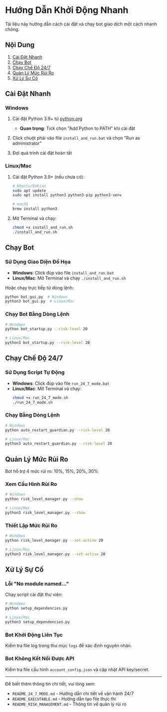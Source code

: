 # Hướng Dẫn Khởi Động Nhanh

Tài liệu này hướng dẫn cách cài đặt và chạy bot giao dịch một cách nhanh chóng.

## Nội Dung

1. [Cài Đặt Nhanh](#cài-đặt-nhanh)
2. [Chạy Bot](#chạy-bot)
3. [Chạy Chế Độ 24/7](#chạy-chế-độ-247)
4. [Quản Lý Mức Rủi Ro](#quản-lý-mức-rủi-ro)
5. [Xử Lý Sự Cố](#xử-lý-sự-cố)

## Cài Đặt Nhanh

### Windows

1. Cài đặt Python 3.9+ từ [python.org](https://www.python.org/downloads/)
   - **Quan trọng**: Tick chọn "Add Python to PATH" khi cài đặt

2. Click chuột phải vào file `install_and_run.bat` và chọn "Run as administrator"

3. Đợi quá trình cài đặt hoàn tất

### Linux/Mac

1. Cài đặt Python 3.9+ (nếu chưa có):
   ```bash
   # Ubuntu/Debian
   sudo apt update
   sudo apt install python3 python3-pip python3-venv

   # macOS
   brew install python3
   ```

2. Mở Terminal và chạy:
   ```bash
   chmod +x install_and_run.sh
   ./install_and_run.sh
   ```

## Chạy Bot

### Sử Dụng Giao Diện Đồ Họa

- **Windows**: Click đúp vào file `install_and_run.bat`
- **Linux/Mac**: Mở Terminal và chạy `./install_and_run.sh`

Hoặc chạy trực tiếp từ dòng lệnh:
```bash
python bot_gui.py  # Windows
python3 bot_gui.py  # Linux/Mac
```

### Chạy Bot Bằng Dòng Lệnh

```bash
# Windows
python bot_startup.py --risk-level 20

# Linux/Mac
python3 bot_startup.py --risk-level 20
```

## Chạy Chế Độ 24/7

### Sử Dụng Script Tự Động

- **Windows**: Click đúp vào file `run_24_7_mode.bat`
- **Linux/Mac**: Mở Terminal và chạy:
  ```bash
  chmod +x run_24_7_mode.sh
  ./run_24_7_mode.sh
  ```

### Chạy Bằng Dòng Lệnh

```bash
# Windows
python auto_restart_guardian.py --risk-level 20

# Linux/Mac
python3 auto_restart_guardian.py --risk-level 20
```

## Quản Lý Mức Rủi Ro

Bot hỗ trợ 4 mức rủi ro: 10%, 15%, 20%, 30%

### Xem Cấu Hình Rủi Ro

```bash
# Windows
python risk_level_manager.py --show

# Linux/Mac
python3 risk_level_manager.py --show
```

### Thiết Lập Mức Rủi Ro

```bash
# Windows
python risk_level_manager.py --set-active 20

# Linux/Mac
python3 risk_level_manager.py --set-active 20
```

## Xử Lý Sự Cố

### Lỗi "No module named..."

Chạy script cài đặt thư viện:
```bash
# Windows
python setup_dependencies.py

# Linux/Mac
python3 setup_dependencies.py
```

### Bot Khởi Động Liên Tục

Kiểm tra file log trong thư mục `logs` để xác định nguyên nhân.

### Bot Không Kết Nối Được API

Kiểm tra file cấu hình `account_config.json` và cập nhật API key/secret.

---

Để biết thêm thông tin chi tiết, vui lòng xem:
- `README_24_7_MODE.md` - Hướng dẫn chi tiết về vận hành 24/7
- `README_EXECUTABLE.md` - Hướng dẫn tạo file thực thi
- `README_RISK_MANAGEMENT.md` - Thông tin về quản lý rủi ro